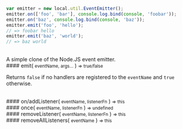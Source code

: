 ```javascript
var emitter = new local.util.EventEmitter();
emitter.on(['foo', 'bar'], console.log.bind(console, 'foobar'));
emitter.on('baz', console.log.bind(console, 'baz'));
emitter.emit('foo', 'hello');
// => foobar hello
emitter.emit('baz', 'world');
// => baz world
```

<br/>
A simple clone of the Node.JS event emitter.

<br/>
#### emit( <small>eventName, args...</small> ) <small>=> true/false</small>

Returns `false` if no handlers are registered to the `eventName` and `true` otherwise.

<br/>
#### on/addListener( <small>eventName, listenerFn</small> ) <small>=> this</small>

<br/>
#### once( <small>eventName, listenerFn</small> ) <small>=> undefined</small>

<br/>
#### removeListener( <small>eventName, listenerFn</small> ) <small>=> this</small>

<br/>
#### removeAllListeners( <small>eventName</small> ) <small>=> this</small>